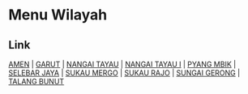 # Menu Wilayah

## Link

[AMEN](https://github.com/gigit-pemilu/pemilu-2024-17-bengkulu/tree/main/pilpres/hitung-suara/sub/17-bengkulu/sub/07-lebong/sub/10-amen/sub/1009-amen)
 | 
[GARUT](https://github.com/gigit-pemilu/pemilu-2024-17-bengkulu/tree/main/pilpres/hitung-suara/sub/17-bengkulu/sub/07-lebong/sub/10-amen/sub/2008-garut)
 | 
[NANGAI TAYAU](https://github.com/gigit-pemilu/pemilu-2024-17-bengkulu/tree/main/pilpres/hitung-suara/sub/17-bengkulu/sub/07-lebong/sub/10-amen/sub/2001-nangai-tayau)
 | 
[NANGAI TAYAU I](https://github.com/gigit-pemilu/pemilu-2024-17-bengkulu/tree/main/pilpres/hitung-suara/sub/17-bengkulu/sub/07-lebong/sub/10-amen/sub/2002-nangai-tayau-i)
 | 
[PYANG MBIK](https://github.com/gigit-pemilu/pemilu-2024-17-bengkulu/tree/main/pilpres/hitung-suara/sub/17-bengkulu/sub/07-lebong/sub/10-amen/sub/2003-pyang-mbik)
 | 
[SELEBAR JAYA](https://github.com/gigit-pemilu/pemilu-2024-17-bengkulu/tree/main/pilpres/hitung-suara/sub/17-bengkulu/sub/07-lebong/sub/10-amen/sub/2007-selebar-jaya)
 | 
[SUKAU MERGO](https://github.com/gigit-pemilu/pemilu-2024-17-bengkulu/tree/main/pilpres/hitung-suara/sub/17-bengkulu/sub/07-lebong/sub/10-amen/sub/2004-sukau-mergo)
 | 
[SUKAU RAJO](https://github.com/gigit-pemilu/pemilu-2024-17-bengkulu/tree/main/pilpres/hitung-suara/sub/17-bengkulu/sub/07-lebong/sub/10-amen/sub/2005-sukau-rajo)
 | 
[SUNGAI GERONG](https://github.com/gigit-pemilu/pemilu-2024-17-bengkulu/tree/main/pilpres/hitung-suara/sub/17-bengkulu/sub/07-lebong/sub/10-amen/sub/2010-sungai-gerong)
 | 
[TALANG BUNUT](https://github.com/gigit-pemilu/pemilu-2024-17-bengkulu/tree/main/pilpres/hitung-suara/sub/17-bengkulu/sub/07-lebong/sub/10-amen/sub/2006-talang-bunut)

